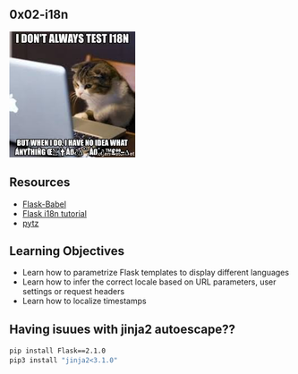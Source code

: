 ## 0x02-i18n

![image](./image.jpeg)

## Resources

- [Flask-Babel](https://intranet.alxswe.com/rltoken/fBpGjDt2BFuBFiz-jwublQ)
- [Flask i18n tutorial](https://intranet.alxswe.com/rltoken/RtGz7pI7TKnYqrMMG9rWMg)
- [pytz](https://intranet.alxswe.com/rltoken/7rrCz4pkpqAn4FfRZ2Vsvw)


## Learning Objectives

- Learn how to parametrize Flask templates to display different languages
- Learn how to infer the correct locale based on URL parameters, user settings or request headers
- Learn how to localize timestamps

## Having isuues with jinja2 autoescape??

```bash
pip install Flask==2.1.0
pip3 install "jinja2<3.1.0"
```